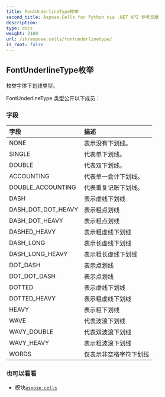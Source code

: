 ```yaml
---
title: FontUnderlineType枚举
second_title: Aspose.Cells for Python via .NET API 参考文献
description:
type: docs
weight: 2100
url: /zh/aspose.cells/fontunderlinetype/
is_root: false
---
```

## FontUnderlineType枚举
枚举字体下划线类型。



FontUnderlineType 类型公开以下成员：

### 字段
|字段|描述|
| :- | :- |
| NONE |表示没有下划线。|
| SINGLE |代表单下划线。|
| DOUBLE |代表双下划线。|
| ACCOUNTING |代表单一会计下划线。|
| DOUBLE_ACCOUNTING |代表重复记账下划线。|
| DASH |表示虚线下划线|
| DASH_DOT_DOT_HEAVY |表示粗点划线|
| DASH_DOT_HEAVY |表示粗点划线|
| DASHED_HEAVY |表示粗虚线下划线|
| DASH_LONG |表示长虚线下划线|
| DASH_LONG_HEAVY |表示粗长虚线下划线|
| DOT_DASH |表示点划线|
| DOT_DOT_DASH |表示点划线|
| DOTTED |表示虚线下划线|
| DOTTED_HEAVY |表示粗虚线下划线|
| HEAVY |表示粗下划线|
| WAVE |代表波浪下划线|
| WAVY_DOUBLE |代表双波浪下划线|
| WAVY_HEAVY |表示粗波浪下划线|
| WORDS |仅表示非空格字符下划线|



### 也可以看看
* 模块[`aspose.cells`](..)
